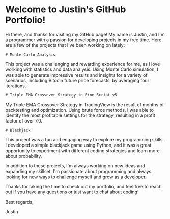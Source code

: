 <html>
  <head>
    <meta charset="UTF-8">
  </head>
  <body>
    <h1>Welcome to Justin's GitHub Portfolio!</h1>
    
Hi there, and thanks for visiting my GitHub page! My name is Justin, and I'm a programmer with a passion for developing projects in my free time. Here are a few of the projects that I've been working on lately:
    

    # Monte Carlo Analysis
This project was a challenging and rewarding experience for me, as I love working with statistics and data analysis. Using Monte Carlo simulation, I was able to generate impressive results and insights for a variety of scenarios, including Bitcoin future price forecasts, by averaging four iterations.
    
    
    # Triple EMA Crossover Strategy in Pine Script v5
My Triple EMA Crossover Strategy in TradingView is the result of months of backtesting and optimization. Using brute force methods, I was able to identify the most profitable settings for the strategy, resulting in a profit factor of over 7.0.
    

    # Blackjack
This project was a fun and engaging way to explore my programming skills. I developed a simple blackjack game using Python, and it was a great opportunity to experiment with different coding strategies and learn more about probability.

    
In addition to these projects, I'm always working on new ideas and expanding my skillset. I'm passionate about programming and always looking for new ways to challenge myself and grow as a developer.

Thanks for taking the time to check out my portfolio, and feel free to reach out if you have any questions or just want to chat about coding!

Best regards,

Justin
    
  </body>
</html>
